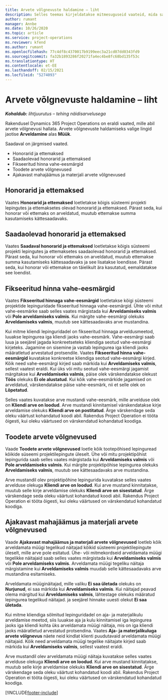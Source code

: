 ```yaml
---
title: Arvete võlgnevuste haldamine – liht
description: Selles teemas kirjeldatakse mitmesuguseid vaateid, mida saab kasutada arvete võlgnevuste haldamisel.
author: rumant
manager: Annbe
ms.date: 10/26/2020
ms.topic: article
ms.service: project-operations
ms.reviewer: kfend
ms.author: rumant
ms.openlocfilehash: 77c4df8c4370017b9199eec3a21cd07dd0343fd9
ms.sourcegitcommit: fa32b1893286f20271fa4ec4be8fc68bd135f53c
ms.translationtype: HT
ms.contentlocale: et-EE
ms.lasthandoff: 02/15/2021
ms.locfileid: "5274093"
---
```

# <a name="manage-the-billing-backlog---lite"></a>Arvete võlgnevuste haldamine – liht

_**Kohaldub:** lihtjuurutus – tehing näidisarvelusega_

Rakendusel Dynamics 365 Project Operations on eraldi vaated, mille abil arvete võlgnevusi hallata. Arvete võlgnevuste haldamiseks valige lingid jaotise **Arveldamine** alas **Müük**. 

Saadaval on järgmised vaated.

- Honorarid ja ettemaksed
- Saadaolevad honorarid ja ettemaksed
- Fikseeritud hinna vahe-eesmärgid
- Toodete arvete võlgnevused
- Ajakavast mahajäämus ja materjali arvete võlgnevused

## <a name="retainers-and-advances"></a>Honorarid ja ettemaksed

Vaates **Honorarid ja ettemaksed** loetletakse kõigis süsteemi projekti lepingutes ja ettemaksetes olevad honorarid ja ettemaksed. Pärast seda, kui honorar või ettemaks on arveldatud, muutub ettemakse summa kasutamiseks kättesaadavaks.

## <a name="available-retainers-and-advances"></a>Saadaolevad honorarid ja ettemaksed

Vaates **Saadaval honorarid ja ettemaksed** loetletakse kõigis süsteemi projekti lepingutes ja ettemaksetes saadaolevad honorarid ja ettemaksed. Pärast seda, kui honorar või ettemaks on arveldatud, muutub ettemakse summa kasutamiseks kättesaadavaks ja see lisatakse loendisse. Pärast seda, kui honorar või ettemakse on täielikult ära kasutatud, eemaldatakse see loendist.

## <a name="fixed-price-milestones"></a>Fikseeritud hinna vahe-eesmärgid

Vaates **Fikseeritud hinnaga vahe-eesmärgid** loetletakse kõigi süsteemi projektide lepinguridade fikseeritud hinnaga vahe-eesmärgid. Ühte või mitut vahe-eesmärke saab selles vaates märgistada kui **Arveldamiseks valmis** või **Pole arveldamiseks valmis**. Kui märgite vahe-eesmärgi olekuks **Arveldamiseks valmis**, muutub see kättesaadavaks arve mustandina.

Kui mitme kliendi lepinguridadel on fikseeritud hinnaga arveldusmeetod, luuakse lepingurea iga kliendi jaoks vahe-eesmärk. Vahe-eesmärgi saab luua ja seejärel jagada konkreetseteks kliendiga seotud vahe-eesmärgi kirjeteks. Jagamine on sisemine ja vastab lepingurea iga kliendi jaoks määratletud arvestatud protsendile. Vaates **Fikseeritud hinna vahe-eesmärgid** kuvatakse konkreetse kliendiga seotud vahe-eesmärgi kirjed. Kõik need vahe-eesmärgi kirjed saab märkida kui **Arveldamiseks valmis**, sellest vaatest eraldi. Kui üks või mitu seotud vahe-eesmärgi jagamist märgitakse kui **Arveldamiseks valmis**, päise olek värskendatakse olekust **Töös** olekuks **Ei ole alustatud**. Kui kõik vahe-eesmärkide jagamised on arveldatud, värskendatakse päise vahe-eesmärk, nii et selle olek on **Lõpetatud**.

Selles vaates kuvatakse arve mustandi vahe-eesmärk, mille arvelduse olek on **Kliendi arve on loodud**. Arve mustandi kinnitamisel värskendatakse kirje arveldamise olekuks **Kliendi arve on postitatud**. Ärge värskendage seda oleku väärtust kohandatud koodi abil. Rakendus Project Operation ei tööta õigesti, kui oleku väärtused on värskendatud kohandatud koodiga.

## <a name="product-billing-backlog"></a>Toodete arvete võlgnevused

Vaade **Toodete arvete võlgnevused** loetle kõik tootepõhised lepinguread kõikide süseemi projektilepingute üleselt. Ühe või mitu projektipõhist lepingurida saab selles vaates märgistada kui **Arveldamiseks valmis** või **Pole arveldamiseks valmis**. Kui märgite projektipõhise lepingurea olekuks **Arveldamiseks valmis**, muutub see kättesaadavaks arve mustandina.

Arve mustandil olev projektipõhine lepingurida kuvatakse selles vaates arvelduse olekuga **Kliendi arve on loodud**. Kui arve mustand kinnitatakse, muutub selle kirje arveldamise olekuks **Kliendi arve on sisestatud**. Ärge värskendage seda oleku väärtust kohandatud koodi abil. Rakendus Project Operation ei tööta õigesti, kui oleku väärtused on värskendatud kohandatud koodiga.

## <a name="time-and-material-billing-backlog"></a>Ajakavast mahajäämus ja materjali arvete võlgnevused

Vaade **Ajakavast mahajäämus ja materjali arvete võlgnevused** loetleb kõik arveldamata müügi tegelikud näitajad kõikid süsteemi projektilepingute üleselt, mille arve pole esitatud. Ühe- või mitmekordseid arveldamata müügi tegelikke näitajaid saab selles vaates märgistada kui **Arveldamiseks valmis** või **Pole arveldamiseks valmis**. Arveldamata müügi tegeliku näitaja märgistamine kui **Arveldamiseks valmis** muudab selle kättesaadavaks arve mustandina esitamiseks.

Arveldamata müüginäitajad, mille valiku **Ei saa ületada** olekuks on **Nurjunud**, ei saa märkida kui **Arveldamiseks valmis**. Kui näitajad peavad olema märgitud kui **Arveldamiseks valmis**, lähtestage olekuks määratud lepingurea tegelikud näitajad. ja seejärel hinnake uuesti olekut **Ei saa ületada**.

Kui mitme kliendiga sõlmitud lepinguridadel on aja- ja materjalikulu arveldamise meetod, siis luuakse aja ja kulu kinnitamisel iga lepingurea jaoks iga kliendi kohta üks arveldamata müügi näitaja, mis on iga kliendi jaoks määratletud arvestatud protsendina. Vaates **Aja- ja materjalikuluga arvete võlgnevus** näete neid kindlat klienti puudutavaid arveldamata müügi näitajaid. Kõik need arveldamata müügi tegelike näitajate kirjed saab märkida kui **Arveldamiseks valmis**, sellest vaatest eraldi.

Arve mustandil olev arveldamata müügi näitaja kuvatakse selles vaates arvelduse olekuga **Kliendi arve on loodud**. Kui arve mustand kinnitatakse, muutub selle kirje arveldamise olekuks **Kliendi arve on sisestatud**. Ärge värskendage seda oleku väärtust kohandatud koodi abil. Rakendus Project Operation ei tööta õigesti, kui oleku väärtused on värskendatud kohandatud koodiga.


[!INCLUDE[footer-include](../../includes/footer-banner.md)]